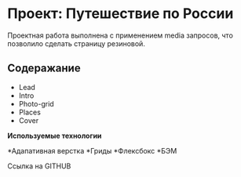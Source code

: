 # Проект: Путешествие по России

Проектная работа выполнена с применением media запросов, что позволило сделать страницу резиновой. 

## Содеражание
* Lead
* Intro
* Photo-grid
* Places
* Cover

**Используемые технологии**

*Адапативная верстка
*Гриды
*Флексбокс
*БЭМ

Ссылка на GITHUB
